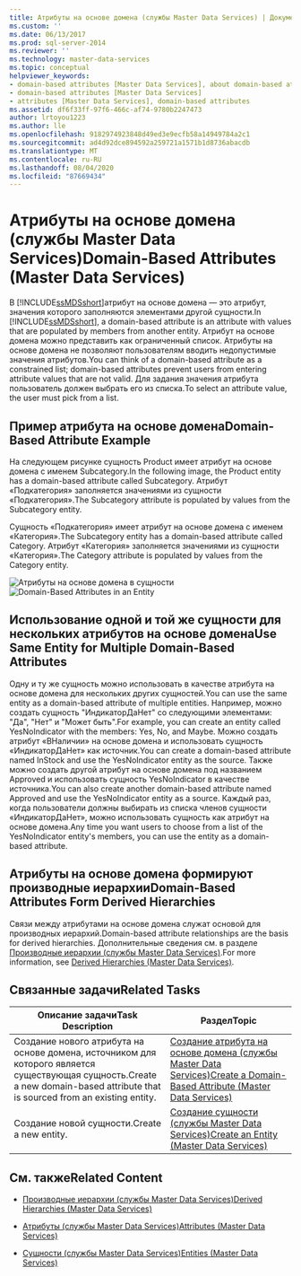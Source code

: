 ```yaml
---
title: Атрибуты на основе домена (службы Master Data Services) | Документы Майкрософт
ms.custom: ''
ms.date: 06/13/2017
ms.prod: sql-server-2014
ms.reviewer: ''
ms.technology: master-data-services
ms.topic: conceptual
helpviewer_keywords:
- domain-based attributes [Master Data Services], about domain-based attributes
- domain-based attributes [Master Data Services]
- attributes [Master Data Services], domain-based attributes
ms.assetid: df6f33ff-97f6-466c-af74-9780b2247473
author: lrtoyou1223
ms.author: lle
ms.openlocfilehash: 9182974923848d49ed3e9ecfb58a14949784a2c1
ms.sourcegitcommit: ad4d92dce894592a259721a1571b1d8736abacdb
ms.translationtype: MT
ms.contentlocale: ru-RU
ms.lasthandoff: 08/04/2020
ms.locfileid: "87669434"
---
```

# <a name="domain-based-attributes-master-data-services"></a><span data-ttu-id="f1750-102">Атрибуты на основе домена (службы Master Data Services)</span><span class="sxs-lookup"><span data-stu-id="f1750-102">Domain-Based Attributes (Master Data Services)</span></span>
  <span data-ttu-id="f1750-103">В [!INCLUDE[ssMDSshort](../includes/ssmdsshort-md.md)]атрибут на основе домена — это атрибут, значения которого заполняются элементами другой сущности.</span><span class="sxs-lookup"><span data-stu-id="f1750-103">In [!INCLUDE[ssMDSshort](../includes/ssmdsshort-md.md)], a domain-based attribute is an attribute with values that are populated by members from another entity.</span></span> <span data-ttu-id="f1750-104">Атрибут на основе домена можно представить как ограниченный список. Атрибуты на основе домена не позволяют пользователям вводить недопустимые значения атрибутов.</span><span class="sxs-lookup"><span data-stu-id="f1750-104">You can think of a domain-based attribute as a constrained list; domain-based attributes prevent users from entering attribute values that are not valid.</span></span> <span data-ttu-id="f1750-105">Для задания значения атрибута пользователь должен выбрать его из списка.</span><span class="sxs-lookup"><span data-stu-id="f1750-105">To select an attribute value, the user must pick from a list.</span></span>

## <a name="domain-based-attribute-example"></a><span data-ttu-id="f1750-106">Пример атрибута на основе домена</span><span class="sxs-lookup"><span data-stu-id="f1750-106">Domain-Based Attribute Example</span></span>
 <span data-ttu-id="f1750-107">На следующем рисунке сущность Product имеет атрибут на основе домена с именем Subcategory.</span><span class="sxs-lookup"><span data-stu-id="f1750-107">In the following image, the Product entity has a domain-based attribute called Subcategory.</span></span> <span data-ttu-id="f1750-108">Атрибут «Подкатегория» заполняется значениями из сущности «Подкатегория».</span><span class="sxs-lookup"><span data-stu-id="f1750-108">The Subcategory attribute is populated by values from the Subcategory entity.</span></span>

 <span data-ttu-id="f1750-109">Сущность «Подкатегория» имеет атрибут на основе домена с именем «Категория».</span><span class="sxs-lookup"><span data-stu-id="f1750-109">The Subcategory entity has a domain-based attribute called Category.</span></span> <span data-ttu-id="f1750-110">Атрибут «Категория» заполняется значениями из сущности «Категория».</span><span class="sxs-lookup"><span data-stu-id="f1750-110">The Category attribute is populated by values from the Category entity.</span></span>

 <span data-ttu-id="f1750-111">![Атрибуты на основе домена в сущности](../../2014/master-data-services/media/mds-conc-domain-based-attribute-conceptual.gif "Атрибуты на основе домена в сущности")</span><span class="sxs-lookup"><span data-stu-id="f1750-111">![Domain-Based Attributes in an Entity](../../2014/master-data-services/media/mds-conc-domain-based-attribute-conceptual.gif "Domain-Based Attributes in an Entity")</span></span>

## <a name="use-same-entity-for-multiple-domain-based-attributes"></a><span data-ttu-id="f1750-112">Использование одной и той же сущности для нескольких атрибутов на основе домена</span><span class="sxs-lookup"><span data-stu-id="f1750-112">Use Same Entity for Multiple Domain-Based Attributes</span></span>
 <span data-ttu-id="f1750-113">Одну и ту же сущность можно использовать в качестве атрибута на основе домена для нескольких других сущностей.</span><span class="sxs-lookup"><span data-stu-id="f1750-113">You can use the same entity as a domain-based attribute of multiple entities.</span></span> <span data-ttu-id="f1750-114">Например, можно создать сущность "ИндикаторДаНет" со следующими элементами: "Да", "Нет" и "Может быть".</span><span class="sxs-lookup"><span data-stu-id="f1750-114">For example, you can create an entity called YesNoIndicator with the members: Yes, No, and Maybe.</span></span> <span data-ttu-id="f1750-115">Можно создать атрибут «ВНаличии» на основе домена и использовать сущность «ИндикаторДаНет» как источник.</span><span class="sxs-lookup"><span data-stu-id="f1750-115">You can create a domain-based attribute named InStock and use the YesNoIndicator entity as the source.</span></span> <span data-ttu-id="f1750-116">Также можно создать другой атрибут на основе домена под названием Approved и использовать сущность YesNoIndicator в качестве источника.</span><span class="sxs-lookup"><span data-stu-id="f1750-116">You can also create another domain-based attribute named Approved and use the YesNoIndicator entity as a source.</span></span> <span data-ttu-id="f1750-117">Каждый раз, когда пользователи должны выбирать из списка членов сущности «ИндикаторДаНет», можно использовать сущность как атрибут на основе домена.</span><span class="sxs-lookup"><span data-stu-id="f1750-117">Any time you want users to choose from a list of the YesNoIndicator entity's members, you can use the entity as a domain-based attribute.</span></span>

## <a name="domain-based-attributes-form-derived-hierarchies"></a><span data-ttu-id="f1750-118">Атрибуты на основе домена формируют производные иерархии</span><span class="sxs-lookup"><span data-stu-id="f1750-118">Domain-Based Attributes Form Derived Hierarchies</span></span>
 <span data-ttu-id="f1750-119">Связи между атрибутами на основе домена служат основой для производных иерархий.</span><span class="sxs-lookup"><span data-stu-id="f1750-119">Domain-based attribute relationships are the basis for derived hierarchies.</span></span> <span data-ttu-id="f1750-120">Дополнительные сведения см. в разделе [Производные иерархии (службы Master Data Services)](derived-hierarchies-master-data-services.md).</span><span class="sxs-lookup"><span data-stu-id="f1750-120">For more information, see [Derived Hierarchies &#40;Master Data Services&#41;](derived-hierarchies-master-data-services.md).</span></span>

## <a name="related-tasks"></a><span data-ttu-id="f1750-121">Связанные задачи</span><span class="sxs-lookup"><span data-stu-id="f1750-121">Related Tasks</span></span>

|<span data-ttu-id="f1750-122">Описание задачи</span><span class="sxs-lookup"><span data-stu-id="f1750-122">Task Description</span></span>|<span data-ttu-id="f1750-123">Раздел</span><span class="sxs-lookup"><span data-stu-id="f1750-123">Topic</span></span>|
|----------------------|-----------|
|<span data-ttu-id="f1750-124">Создание нового атрибута на основе домена, источником для которого является существующая сущность.</span><span class="sxs-lookup"><span data-stu-id="f1750-124">Create a new domain-based attribute that is sourced from an existing entity.</span></span>|[<span data-ttu-id="f1750-125">Создание атрибута на основе домена (службы Master Data Services)</span><span class="sxs-lookup"><span data-stu-id="f1750-125">Create a Domain-Based Attribute &#40;Master Data Services&#41;</span></span>](../../2014/master-data-services/create-a-domain-based-attribute-master-data-services.md)|
|<span data-ttu-id="f1750-126">Создание новой сущности.</span><span class="sxs-lookup"><span data-stu-id="f1750-126">Create a new entity.</span></span>|[<span data-ttu-id="f1750-127">Создание сущности (службы Master Data Services)</span><span class="sxs-lookup"><span data-stu-id="f1750-127">Create an Entity &#40;Master Data Services&#41;</span></span>](../../2014/master-data-services/create-an-entity-master-data-services.md)|

## <a name="related-content"></a><span data-ttu-id="f1750-128">См. также</span><span class="sxs-lookup"><span data-stu-id="f1750-128">Related Content</span></span>

-   [<span data-ttu-id="f1750-129">Производные иерархии (службы Master Data Services)</span><span class="sxs-lookup"><span data-stu-id="f1750-129">Derived Hierarchies &#40;Master Data Services&#41;</span></span>](derived-hierarchies-master-data-services.md)

-   [<span data-ttu-id="f1750-130">Атрибуты (службы Master Data Services)</span><span class="sxs-lookup"><span data-stu-id="f1750-130">Attributes &#40;Master Data Services&#41;</span></span>](../../2014/master-data-services/attributes-master-data-services.md)

-   [<span data-ttu-id="f1750-131">Сущности (службы Master Data Services)</span><span class="sxs-lookup"><span data-stu-id="f1750-131">Entities &#40;Master Data Services&#41;</span></span>](../../2014/master-data-services/entities-master-data-services.md)



